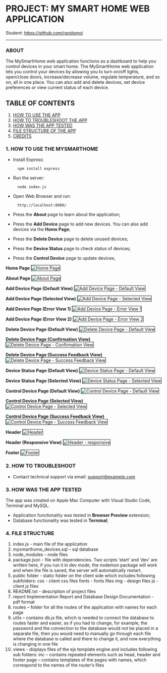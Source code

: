 # PROJECT: MY SMART HOME WEB APPLICATION

Student: https://github.com/randomoi
***

### ABOUT
The MySmartHome web application functions as a dashboard to help you control devices in your smart home.
The MySmartHome web application lets you control your devices by allowing you to turn on/off lights,
open/close doors, increase/decrease volume, regulate temperature, and so on, all in one place. You can also add and delete devices, set device preferences or view current status of each device.

## TABLE OF CONTENTS
1. [HOW TO USE THE APP](#HOWTOUSETHEAPP)
2. [HOW TO TROUBLESHOOT THE APP](#HOWTOTROUBLESHOOTTHEAPP)
3. [HOW WAS THE APP TESTED](#HOWWASTHEAPPTESTED)
4. [FILE STRUCTURE OF THE APP](#FILESTRUCTUREOFTHEAPP)
4. [CREDITS](#CREDITS)

### 1. HOW TO USE THE MYSMARTHOME <a name="HOWTOUSETHEAPP"></a>
- Install Express: 

		npm install express

- Run the server:

		node index.js

- Open Web Browser and run:

		http://localhost:8089/

- Press the **About** page to learn about the application;
- Press the **Add Device** page to add new devices. You can also add devices via the **Home Page**;
- Press the **Delete Device** page to delete unused devices;
- Press the **Device Status** page to check status of devices;
- Press the **Control Device** page to update devices;

**Home Page** 
<img src="./public/img/home_page.png" alt="Home Page" style="border: 1px solid black;">

**About Page** 
<img src="./public/img/about_page.png" alt="About Page" style="border: 1px solid black;">

**Add Device Page (Default View)** 
<img src="./public/img/add_device_default.png" alt="Add Device Page - Default View" style="border: 1px solid black;">

**Add Device Page (Selected View)** 
<img src="./public/img/add_device_selected.png" alt="Add Device Page - Selected View" style="border: 1px solid black;">

**Add Device Page (Error View 1)** 
<img src="./public/img/add_device_error1.png" alt="Add Device Page - Error View 1" style="border: 1px solid black;">

**Add Device Page (Error View 2)** 
<img src="./public/img/add_device_error2.png" alt="Add Device Page - Error View 2" style="border: 1px solid black;">

**Delete Device Page (Default View)** 
<img src="./public/img/delete_device_default.png" alt="Delete Device Page - Default View" style="border: 1px solid black;">

**Delete Device Page (Confirmation View)** 
<img src="./public/img/delete_device_mw_confirmation.png" alt="Delete Device Page - Confirmation View" style="border: 1px solid black;">

**Delete Device Page (Success Feedback View)** 
<img src="./public/img/delete_device_status_success_feedback.png" alt="Delete Device Page - Success Feedback View" style="border: 1px solid black;">

**Device Status Page (Default View)** 
<img src="./public/img/device_status_default.png" alt="Device Status Page - Default View" style="border: 1px solid black;">

**Device Status Page (Selected View)** 
<img src="./public/img/device_status_selected.png" alt="Device Status Page - Selected View" style="border: 1px solid black;">

**Control Device Page (Default View)** 
<img src="./public/img/control_device_default.png" alt="Control Device Page - Default View" style="border: 1px solid black;">

**Control Device Page (Selected View)** 
<img src="./public/img/control_device_selected.png" alt="Control Device Page - Selected View" style="border: 1px solid black;">

**Control Device Page (Success Feedback View)** 
<img src="./public/img/control_device_sucess_feedback.png" alt="Control Device Page - Success Feedback View" style="border: 1px solid black;">

**Header** 
<img src="./public/img/header.png" alt="Header" style="border: 1px solid black;">

**Header (Responsive View)** 
<img src="./public/img/header_responsive.png" alt="Header - responsive" style="border: 1px solid black;">

**Footer** 
<img src="./public/img/footer.png" alt="Footer" style="border: 1px solid black;">


### 2. HOW TO TROUBLESHOOT <a name="HOWTOTROUBLESHOOTTHEAPP"></a>
- Contact technical support via email: support@example.com

### 3. HOW WAS THE APP TESTED <a name="HOWWASTHEAPPTESTED"></a>
The app was created on Apple Mac Computer with Visual Studio Code, Terminal and MySQL.
- Application functionality was tested in **Browser Preview** extension;
- Database functionality was tested in **Terminal**;

### 4. FILE STRUCTURE <a name="FILESTRUCTUREOFTHEAPP"></a>
1. index.js - main file of the application
2. mysmarthome_devices.sql – sql database
3. node_modules – node files
4. package.json - file with dependencies. Two scripts ‘start’ and ‘dev’ are written here, if you run it in dev mode, the nodemon package will work and when the file is saved, the server will automatically restart.
5. public folder - static folder on the client side which includes following subfolders:
	css - client css files 
	fonts - fonts files
img - design files
	js - client js files
6. README.txt - description of project files
7. report 
      Implementation Report and Database Design Documentation - pdf format
8. routes – folder for all the routes of the application with names for each page
9. utils – contains db.js file, which is needed to connect the database to routes faster and easier, as if you had to change, for example, the password and the connection to the database would not be placed in a separate file, then you would need to manually go through each file where the database is called and there to change it, and now everything is changing in one file
10. views - displays files of the ejs template engine and includes following sub folders:
	inc – contains repeated elements such as head, header and footer
	page – contains templates of the pages with names, which correspond to the names of the router’s files
